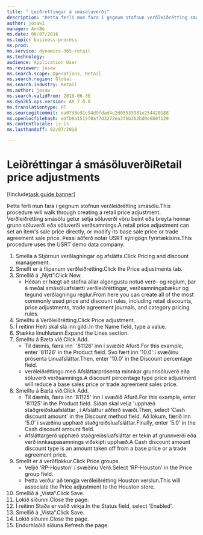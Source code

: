```yaml
--- 
title: " Leiðréttingar á smásöluverði"
description: "Þetta ferli mun fara í gegnum stofnun verðleiðrétting smásölu."
author: josaw1
manager: AnnBe
ms.date: 06/07/2016
ms.topic: business-process
ms.prod: 
ms.service: dynamics-365-retail
ms.technology: 
audience: Application User
ms.reviewer: josaw
ms.search.scope: Operations, Retail
ms.search.region: Global
ms.search.industry: Retail
ms.author: josaw
ms.search.validFrom: 2016-06-30
ms.dyn365.ops.version: AX 7.0.0
ms.translationtype: HT
ms.sourcegitcommit: ea07d8e91c94d9fdad4c2d05533981e254420188
ms.openlocfilehash: edfb9a1515f0af7d3272ea3fbb362bd0e6b0f129
ms.contentlocale: is-is
ms.lasthandoff: 02/07/2018

---
```

# <a name="retail-price-adjustments"></a><span data-ttu-id="11e74-103"> Leiðréttingar á smásöluverði</span><span class="sxs-lookup"><span data-stu-id="11e74-103">Retail price adjustments</span></span>

[!include[task guide banner](../includes/task-guide-banner.md)]

<span data-ttu-id="11e74-104">Þetta ferli mun fara í gegnum stofnun verðleiðrétting smásölu.</span><span class="sxs-lookup"><span data-stu-id="11e74-104">This procedure will walk through creating a retail price adjustment.</span></span> <span data-ttu-id="11e74-105">Verðleiðrétting smásölu getur setja söluverði vöru beint eða breyta hennar grunn söluverði eða söluverði verðsamnings.</span><span class="sxs-lookup"><span data-stu-id="11e74-105">A retail price adjustment can set an item's sale price directly, or modify its base sale price or trade agreement sale price.</span></span> <span data-ttu-id="11e74-106">Þessi aðferð notar USRT sýnigögn fyrirtækisins.</span><span class="sxs-lookup"><span data-stu-id="11e74-106">This procedure uses the USRT demo data company.</span></span>

1. <span data-ttu-id="11e74-107">Smella á Stjórnun verðlagningar og afslátta.</span><span class="sxs-lookup"><span data-stu-id="11e74-107">Click Pricing and discount management.</span></span>
2. <span data-ttu-id="11e74-108">Smellt er á flipanum verðleiðrétting.</span><span class="sxs-lookup"><span data-stu-id="11e74-108">Click the Price adjustments tab.</span></span>
3. <span data-ttu-id="11e74-109">Smellið á „Nýtt“.</span><span class="sxs-lookup"><span data-stu-id="11e74-109">Click New.</span></span>
    * <span data-ttu-id="11e74-110">Héðan er hægt að stofna allar algengustu notuð verð- og reglum, þar á meðal smásöluafslætti verðleiðréttingar, verðsamningabækur og tegund verðlagningu reglur.</span><span class="sxs-lookup"><span data-stu-id="11e74-110">From here you can create all of the most commonly used price and discount rules, including retail discounts, price adjustments, trade agreement journals, and category pricing rules.</span></span>  
4. <span data-ttu-id="11e74-111">Smelltu á Verðleiðrétting.</span><span class="sxs-lookup"><span data-stu-id="11e74-111">Click Price adjustment.</span></span>
5. <span data-ttu-id="11e74-112">Í reitinn Heiti skal slá inn gildi.</span><span class="sxs-lookup"><span data-stu-id="11e74-112">In the Name field, type a value.</span></span>
6. <span data-ttu-id="11e74-113">Stækka línuhlutann.</span><span class="sxs-lookup"><span data-stu-id="11e74-113">Expand the Lines section.</span></span>
7. <span data-ttu-id="11e74-114">Smelltu á Bæta við.</span><span class="sxs-lookup"><span data-stu-id="11e74-114">Click Add.</span></span>
    * <span data-ttu-id="11e74-115">Til dæmis, færa inn´ '81126' inn í svæðið Afurð.</span><span class="sxs-lookup"><span data-stu-id="11e74-115">For this example, enter '81126' in the Product field.</span></span>    <span data-ttu-id="11e74-116">Svo fært inn '10.0' í svæðinu prósenta Línuafsláttar.</span><span class="sxs-lookup"><span data-stu-id="11e74-116">Then, enter '10.0' in the Discount percentage field.</span></span>  
    * <span data-ttu-id="11e74-117">verðleiðréttingu með Afsláttarprósenta minnkar grunnsöluverð eða söluverð verðsamnings.</span><span class="sxs-lookup"><span data-stu-id="11e74-117">A discount percentage type price adjustment will reduce a base sales price or trade agreement sales price.</span></span>  
8. <span data-ttu-id="11e74-118">Smelltu á Bæta við.</span><span class="sxs-lookup"><span data-stu-id="11e74-118">Click Add.</span></span>
    * <span data-ttu-id="11e74-119">Til dæmis, færa inn '81125' inn í svæðið Afurð.</span><span class="sxs-lookup"><span data-stu-id="11e74-119">For this example, enter '81125' in the Product field.</span></span>    <span data-ttu-id="11e74-120">Síðan skal velja 'upphæð staðgreiðsluafsláttar ‚ í Afsláttur aðferð svæði.</span><span class="sxs-lookup"><span data-stu-id="11e74-120">Then, select 'Cash discount amount' in the Discount method field.</span></span>    <span data-ttu-id="11e74-121">Að lokum, færið inn '5.0' í svæðinu upphæð staðgreiðsluafsláttar.</span><span class="sxs-lookup"><span data-stu-id="11e74-121">Finally, enter '5.0' in the Cash discount amount field.</span></span>  
    * <span data-ttu-id="11e74-122">Afsláttargerð upphæð staðgreiðsluafsláttar er tekin af grunnverði eða verð innkaupasamnings viðskipti upphæð.</span><span class="sxs-lookup"><span data-stu-id="11e74-122">A Cash discount amount discount type is an amount taken off from a base price or a trade agreement price.</span></span>  
9. <span data-ttu-id="11e74-123">Smellt er á verðflokkur.</span><span class="sxs-lookup"><span data-stu-id="11e74-123">Click Price groups.</span></span>
    * <span data-ttu-id="11e74-124">Veljið 'RP-Houston' í svæðinu Verð.</span><span class="sxs-lookup"><span data-stu-id="11e74-124">Select 'RP-Houston' in the Price group field.</span></span>  
    * <span data-ttu-id="11e74-125">Þetta verður að tengja verðleiðrétting Houston verslun.</span><span class="sxs-lookup"><span data-stu-id="11e74-125">This will associate the Price adjustment to the Houston store.</span></span>  
10. <span data-ttu-id="11e74-126">Smellið á „Vista“.</span><span class="sxs-lookup"><span data-stu-id="11e74-126">Click Save.</span></span>
11. <span data-ttu-id="11e74-127">Lokið síðunni.</span><span class="sxs-lookup"><span data-stu-id="11e74-127">Close the page.</span></span>
12. <span data-ttu-id="11e74-128">Í reitinn Staða er valið virkja.</span><span class="sxs-lookup"><span data-stu-id="11e74-128">In the Status field, select 'Enabled'.</span></span>
13. <span data-ttu-id="11e74-129">Smellið á „Vista“.</span><span class="sxs-lookup"><span data-stu-id="11e74-129">Click Save.</span></span>
14. <span data-ttu-id="11e74-130">Lokið síðunni.</span><span class="sxs-lookup"><span data-stu-id="11e74-130">Close the page.</span></span>
15. <span data-ttu-id="11e74-131">Endurhlaðið síðuna.</span><span class="sxs-lookup"><span data-stu-id="11e74-131">Refresh the page.</span></span>


